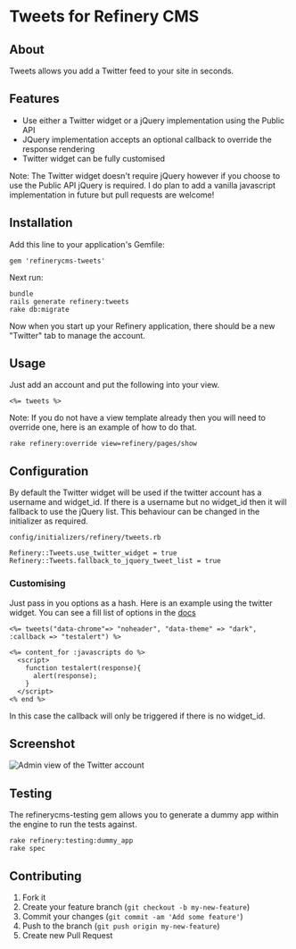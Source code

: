 # Tweets for Refinery CMS

## About

Tweets allows you add a Twitter feed to your site in seconds.

## Features

- Use either a Twitter widget or a jQuery implementation using the Public API
- JQuery implementation accepts an optional callback to override the response rendering
- Twitter widget can be fully customised

Note: The Twitter widget doesn't require jQuery however if you choose to use the Public API jQuery is required.
I do plan to add a vanilla javascript implementation in future but pull requests are welcome!

## Installation

Add this line to your application's Gemfile:

    gem 'refinerycms-tweets'

Next run:

    bundle
    rails generate refinery:tweets
    rake db:migrate

Now when you start up your Refinery application, there should be a new "Twitter" tab to manage the account.

## Usage

Just add an account and put the following into your view.

    <%= tweets %>

Note: If you do not have a view template already then you will need to override one, here is an example of how to do that.

    rake refinery:override view=refinery/pages/show

## Configuration

By default the Twitter widget will be used if the twitter account has a username and widget_id. If there is a username but no widget_id
then it will fallback to use the jQuery list. This behaviour can be changed in the initializer as required.

    config/initializers/refinery/tweets.rb

    Refinery::Tweets.use_twitter_widget = true
    Refinery::Tweets.fallback_to_jquery_tweet_list = true

### Customising

Just pass in you options as a hash. Here is an example using the twitter widget. You can see a fill list of options in the [docs](https://dev.twitter.com/docs/embedded-timelines#customization)

    <%= tweets("data-chrome"=> "noheader", "data-theme" => "dark", :callback => "testalert") %>

    <%= content_for :javascripts do %>
      <script>
        function testalert(response){
          alert(response);
        }
      </script>
    <% end %>

In this case the callback will only be triggered if there is no widget_id.

## Screenshot

![Admin view of the Twitter account]("http://cih-static.s3.amazonaws.com/refinerycms-tweets-screenshot.png")

## Testing

The refinerycms-testing gem allows you to generate a dummy app within the engine to run the tests against.

    rake refinery:testing:dummy_app
    rake spec

## Contributing

1. Fork it
2. Create your feature branch (`git checkout -b my-new-feature`)
3. Commit your changes (`git commit -am 'Add some feature'`)
4. Push to the branch (`git push origin my-new-feature`)
5. Create new Pull Request
